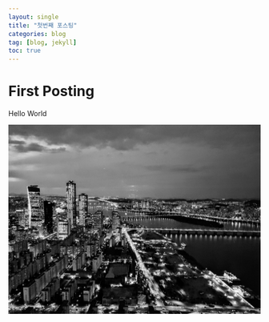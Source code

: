 ```yaml
---
layout: single
title: "첫번째 포스팅"
categories: blog
tag: [blog, jekyll]
toc: true
---
```


# First Posting

Hello World



![63](../../assets/images/2022-02-09-first-posting/63.jpg)
